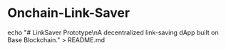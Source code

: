 # Onchain-Link-Saver

echo "# LinkSaver Prototype\nA decentralized link-saving dApp built on Base Blockchain." > README.md